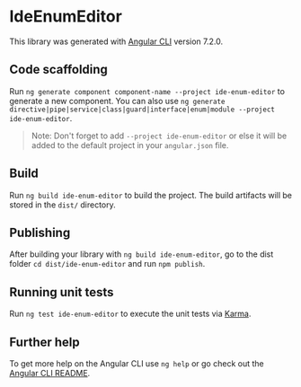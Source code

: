 # IdeEnumEditor

This library was generated with [Angular CLI](https://github.com/angular/angular-cli) version 7.2.0.

## Code scaffolding

Run `ng generate component component-name --project ide-enum-editor` to generate a new component. You can also use `ng generate directive|pipe|service|class|guard|interface|enum|module --project ide-enum-editor`.
> Note: Don't forget to add `--project ide-enum-editor` or else it will be added to the default project in your `angular.json` file. 

## Build

Run `ng build ide-enum-editor` to build the project. The build artifacts will be stored in the `dist/` directory.

## Publishing

After building your library with `ng build ide-enum-editor`, go to the dist folder `cd dist/ide-enum-editor` and run `npm publish`.

## Running unit tests

Run `ng test ide-enum-editor` to execute the unit tests via [Karma](https://karma-runner.github.io).

## Further help

To get more help on the Angular CLI use `ng help` or go check out the [Angular CLI README](https://github.com/angular/angular-cli/blob/master/README.md).
